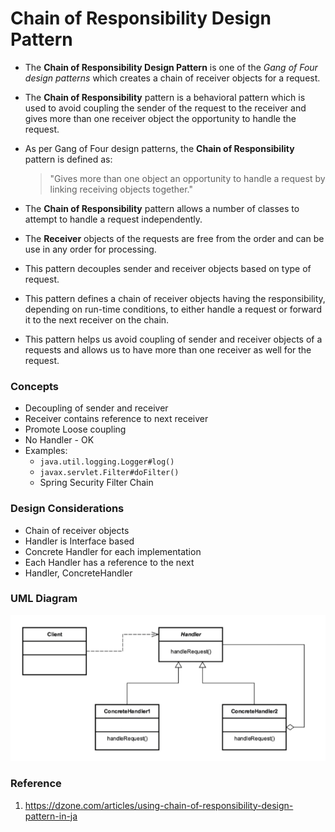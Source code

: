 # Chain of Responsibility Design Pattern

* The **Chain of Responsibility Design Pattern** is one of the _Gang of Four design patterns_ which creates a chain of receiver objects for a request.

* The **Chain of Responsibility** pattern is a behavioral pattern which is used to avoid coupling the sender of the request to the receiver and gives more than one receiver object the opportunity to handle the request.

* As per Gang of Four design patterns, the **Chain of Responsibility** pattern is defined as:
    > "Gives more than one object an opportunity to handle a request by linking receiving objects together."

* The **Chain of Responsibility** pattern allows a number of classes to attempt to handle a request independently.

* The **Receiver** objects of the requests are free from the order and can be use in any order for processing.

* This pattern decouples sender and receiver objects based on type of request.

* This pattern defines a chain of receiver objects having the responsibility, depending on run-time conditions, to either handle a request or forward it to the next receiver on the chain.

* This pattern helps us avoid coupling of sender and receiver objects of a requests and allows us to have more than one receiver as well for the request.

### Concepts

* Decoupling of sender and receiver
* Receiver contains reference to next receiver
* Promote Loose coupling
* No Handler - OK
* Examples:
    * `java.util.logging.Logger#log()`
    * `javax.servlet.Filter#doFilter()`
    * Spring Security Filter Chain

### Design Considerations

* Chain of receiver objects
* Handler is Interface based
* Concrete Handler for each implementation
* Each Handler has a reference to the next
* Handler, ConcreteHandler

### UML Diagram

![uml diagram](../../../../../../../../.github/uploads/uml/chain_responsibility.png)

### Reference

1. https://dzone.com/articles/using-chain-of-responsibility-design-pattern-in-ja